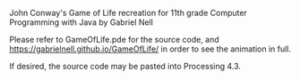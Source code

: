 John Conway's Game of Life recreation for 11th grade Computer Programming with Java by Gabriel Nell

Please refer to GameOfLife.pde for the source code, and https://gabrielnell.github.io/GameOfLife/ in order to see the animation in full.

If desired, the source code may be pasted into Processing 4.3.
